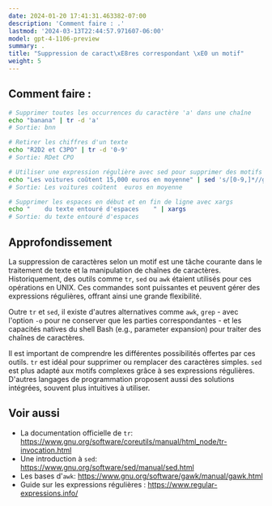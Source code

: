 ```yaml
---
date: 2024-01-20 17:41:31.463382-07:00
description: 'Comment faire : .'
lastmod: '2024-03-13T22:44:57.971607-06:00'
model: gpt-4-1106-preview
summary: .
title: "Suppression de caract\xE8res correspondant \xE0 un motif"
weight: 5
---
```


## Comment faire :
```Bash
# Supprimer toutes les occurrences du caractère 'a' dans une chaîne
echo "banana" | tr -d 'a'
# Sortie: bnn

# Retirer les chiffres d'un texte
echo "R2D2 et C3PO" | tr -d '0-9'
# Sortie: RDet CPO

# Utiliser une expression régulière avec sed pour supprimer des motifs spécifiques
echo "Les voitures coûtent 15,000 euros en moyenne" | sed 's/[0-9,]*//g'
# Sortie: Les voitures coûtent  euros en moyenne

# Supprimer les espaces en début et en fin de ligne avec xargs
echo "    du texte entouré d'espaces    " | xargs
# Sortie: du texte entouré d'espaces
```

## Approfondissement
La suppression de caractères selon un motif est une tâche courante dans le traitement de texte et la manipulation de chaînes de caractères. Historiquement, des outils comme `tr`, `sed` ou `awk` étaient utilisés pour ces opérations en UNIX. Ces commandes sont puissantes et peuvent gérer des expressions régulières, offrant ainsi une grande flexibilité.

Outre `tr` et `sed`, il existe d'autres alternatives comme `awk`, `grep` - avec l'option `-o` pour ne conserver que les parties correspondantes - et les capacités natives du shell Bash (e.g., parameter expansion) pour traiter des chaînes de caractères.

Il est important de comprendre les différentes possibilités offertes par ces outils. `tr` est idéal pour supprimer ou remplacer des caractères simples. `sed` est plus adapté aux motifs complexes grâce à ses expressions régulières. D'autres langages de programmation proposent aussi des solutions intégrées, souvent plus intuitives à utiliser.

## Voir aussi
- La documentation officielle de `tr`: https://www.gnu.org/software/coreutils/manual/html_node/tr-invocation.html
- Une introduction à `sed`: https://www.gnu.org/software/sed/manual/sed.html
- Les bases d'`awk`: https://www.gnu.org/software/gawk/manual/gawk.html
- Guide sur les expressions régulières : https://www.regular-expressions.info/
